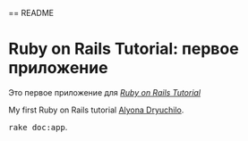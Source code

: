 == README

# Ruby on Rails Tutorial: первое приложение

Это первое приложение для
[*Ruby on Rails Tutorial*](http://railstutorial.org/)

My first Ruby on Rails tutorial
 [Alyona Dryuchilo](ADryuchilo@gmail.com).



<tt>rake doc:app</tt>.